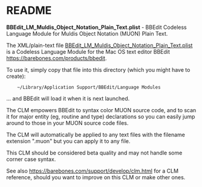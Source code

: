 # README

**BBEdit_LM_Muldis_Object_Notation_Plain_Text.plist** -
BBEdit Codeless Language Module for Muldis Object Notation (MUON) Plain Text.

The XML/plain-text file [BBEdit_LM_Muldis_Object_Notation_Plain_Text.plist](
BBEdit_LM_Muldis_Object_Notation_Plain_Text.plist) is a Codeless Language
Module for the Mac OS text editor BBEdit
<https://barebones.com/products/bbedit>.

To use it, simply copy that file into this directory (which you might have
to create):

```
    ~/Library/Application Support/BBEdit/Language Modules
```

... and BBEdit will load it when it is next launched.

The CLM empowers BBEdit to syntax color MUON source code, and to scan it
for major entity (eg, routine and type) declarations so you can easily jump
around to those in your MUON source code files.

The CLM will automatically be applied to any text files with the filename
extension ".muon" but you can apply it to any file.

This CLM should be considered beta quality and may not handle some corner
case syntax.

See also <https://barebones.com/support/develop/clm.html> for a CLM reference,
should you want to improve on this CLM or make other ones.
